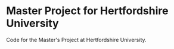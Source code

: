 # Master Project for Hertfordshire University 
Code for the Master's Project at Hertfordshire University.
